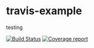 # travis-example
testing

[![Build Status](https://travis-ci.com/wisererik/travis-example.svg?branch=master)](https://travis-ci.com/wisererik/travis-example) [![Coverage report](https://img.shields.io/codecov/c/github/wisererik/travis-example/master.svg)](https://codecov.io/github/wisererik/travis-example?branch=master)
